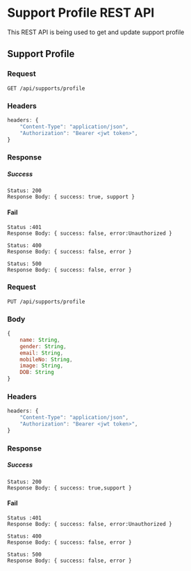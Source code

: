 # Support Profile REST API

This REST API is being used to get and update support profile

## Support Profile

### Request

`GET /api/supports/profile`

### Headers 
```js
headers: {
    "Content-Type": "application/json",
    "Authorization": "Bearer <jwt token>",
}
```

### Response

##### Success
    Status: 200
    Response Body: { success: true, support }

#### Fail
    Status :401
    Response Body: { success: false, error:Unauthorized }

    Status: 400
    Response Body: { success: false, error }

    Status: 500
    Response Body: { success: false, error }

### Request

`PUT /api/supports/profile`

### Body
```js
{
    name: String,
    gender: String,
    email: String,
    mobileNo: String,
    image: String,
    DOB: String
}
```

### Headers 
```js
headers: {
    "Content-Type": "application/json",
    "Authorization": "Bearer <jwt token>",
}
```

### Response

##### Success
    Status: 200
    Response Body: { success: true,support }

#### Fail
    Status :401
    Response Body: { success: false, error:Unauthorized }

    Status: 400
    Response Body: { success: false, error }

    Status: 500
    Response Body: { success: false, error }